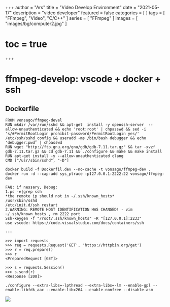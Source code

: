 +++
author = "Ars"
title = "Video Develop Environment"
date = "2021-05-17"
description = "video developer"
featured = false
categories = [
]
tags = [
  "FFmpeg",
  "Video",
  "C/C++"
]
series = [
  "FFmpeg"
]
images = [
  "images/bg/computer2.jpg"
]
# toc = true
+++

# ffmpeg-develop: vscode + docker + ssh

## Dockerfile

```
FROM vonsago/ffmpeg-devel
RUN mkdir /var/run/sshd && apt-get  install -y openssh-server  --allow-unauthenticated && echo 'root:root' | chpasswd && sed -i 's/#PermitRootLogin prohibit-password/PermitRootLogin yes/' /etc/ssh/sshd_config && useradd -ms /bin/bash debugger && echo 'debugger:pwd' | chpasswd
RUN wget "http://ftp.gnu.org/gnu/gdb/gdb-7.11.tar.gz" && tar -xvzf gdb-7.11.tar.gz && cd gdb-7.11 && ./configure && make && make install 
RUN apt-get install -y --allow-unauthenticated clang
CMD ["/usr/sbin/sshd", "-D"]
```

```
docker build -f Dockerfil.dev --no-cache -t vonsago/ffmpeg-dev .
docker run -d --cap-add sys_ptrace -p127.0.0.1:2222:22 vonsago/ffmpeg-dev

FAQ: if nessary, Debug:
1.ps -e|grep ssh
*the remote ip should not in ~/.ssh/known_hosts*
/usr/sbin/sshd
/etc/init.d/ssh restart
2.WARNING: REMOTE HOST IDENTIFICATION HAS CHANGED! - vim ~/.ssh/known_hosts , rm 2222 port
Ssh-keygen -f "/root/.ssh/known_hosts" -R "[127.0.0.1]:2233"
use vscode: https://code.visualstudio.com/docs/containers/ssh

---

>>> import requests
>>> req = requests.Request('GET', 'https://httpbin.org/get')
>>> r = req.prepare()
>>> r
<PreparedRequest [GET]>

>>> s = requests.Session()
>>> s.send(r)
<Response [200]>

./configure --extra-libs=-lpthread --extra-libs=-lm --enable-gpl --enable-libfdk_aac --enable-libx264 --enable-nonfree --disable-asm

```

![](/images/test.jpg)

